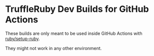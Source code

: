 # TruffleRuby Dev Builds for GitHub Actions

These builds are only meant to be used inside GitHub Actions with
[ruby/setup-ruby](https://github.com/ruby/setup-ruby).

They might not work in any other environment.
